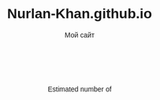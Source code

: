 # Nurlan-Khan.github.io
Мой сайт
<html>
<body style="text-align: center; font-family:helvetica;">

<script type="text/javascript">

/*
* Derived from World Populution Counter - based on JavaScript Kit (http://www.javascriptkit.com) and code by Adam Brown
*/

function maind(){
	startdate = new Date()
	now(startdate.getYear(),startdate.getMonth(),startdate.getDate(),startdate.getHours(),startdate.getMinutes(),startdate.getSeconds())
}


function ChangeValue(number,pv){
	numberstring =""
	var j=0 
	var i=0
	while (number > 1)
	 { 

	    numberstring = (Math.round(number-0.5) % 10) + numberstring
	    number= number / 10
	    j++
	    if (number > 1 && j==3) { 
			numberstring = "," + numberstring 
			j=0}
	    i++
	 }

	 numberstring=numberstring

if (pv==1) {document.getElementById("mobilepop").innerHTML=numberstring }
}

function getUrlVars() {
    var vars = {};
    var parts = window.location.href.replace(/[?&]+([^=&]+)=([^&]*)/gi, function(m,key,value) {
        vars[key] = value;
    });
    return vars;
}



function now(year,month,date,hours,minutes,seconds){       
startdatum = new Date(year,month,date,hours,minutes,seconds)

var tot2011 = getUrlVars()["tot2011"];
var growthpersecond = getUrlVars()["gps"];
var title = getUrlVars()["title"];

document.getElementById("title").innerHTML=decodeURI(title);


/*var tot2011 = 5400000000.0
var growthpersecond = 19.03*/

nu = new Date ()                
startdatum2011 = new Date (2011,1,1)                            
totalnow= (nu.getTime() - startdatum2011.getTime())/1000.0*growthpersecond + parseFloat(tot2011)
ChangeValue(totalnow,1);


timerID = setTimeout("now(startdatum.getYear(),startdatum.getMonth(),startdatum.getDate(),startdatum.getHours(),startdatum.getMinutes(),startdatum.getSeconds())",200)
}

window.onload=maind
</script>

<br />
<br />
<br />
<br />
<br />
Estimated number of <span id="title"></span>
<br />

<div id="mobilepop" style="font-weight: bold;font-size: 128;"></div>

<br />



</body>
</html>
